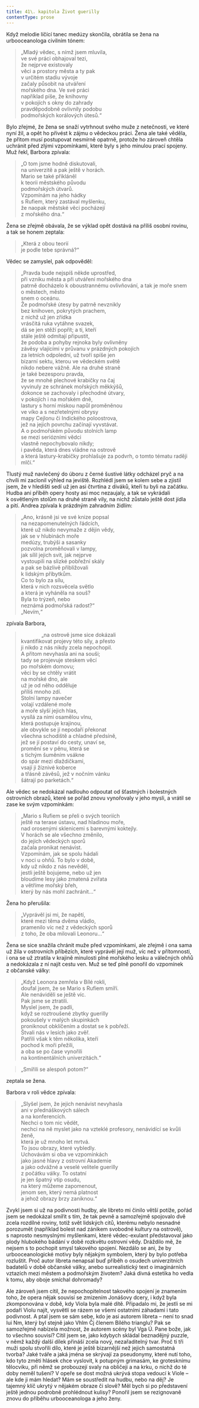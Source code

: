 ```yaml
---
title: 41\. kapitola Život guerilly
contentType: prose
---
```


  

Když melodie líčící tanec medúzy skončila, obrátila se žena na urbooceanologa civilním tónem:

> „Mladý vědec, s nímž jsem mluvila,  
> ve své práci obhajoval tezi,  
> že nejprve existovaly  
> věci a prostory města a ty pak  
> v určitém stadiu vývoje  
> začaly působit na utváření  
> mořského dna. Ve své práci  
> například píše, že knihovny  
> v pokojích s okny do zahrady  
> pravděpodobně ovlivnily podobu  
> podmořských korálových útesů.“

Bylo zřejmé, že žena se snaží vytrhnout svého muže z netečnosti, ve které nyní žil, a opět ho přivést k zájmu o vědeckou práci. Žena ale také věděla, že přitom musí postupovat nesmírně opatrně, protože ho zároveň chtěla uchránit před zlými vzpomínkami, které byly s jeho minulou prací spojeny. Muž řekl, Barbora zpívala:

> „O tom jsme hodně diskutovali,  
> na univerzitě a pak ještě v horách.  
> Mario se také přikláněl  
> k teorii městského původu  
> podmořských útvarů.  
> Vzpomínám na jeho hádky  
> s Rufiem, který zastával myšlenku,  
> že naopak městské věci pocházejí  
> z mořského dna.“

Žena se zřejmě obávala, že se výklad opět dostává na příliš osobní rovinu, a tak se honem zeptala:

> „Která z obou teorií  
> je podle tebe správná?“

Vědec se zamyslel, pak odpověděl:

> „Pravda bude nejspíš někde uprostřed,  
> při vzniku města a při utváření mořského dna  
> patrně docházelo k oboustrannému ovlivňování, a tak je moře snem o městech, město  
> snem o oceánu.  
> Že podmořské útesy by patrně nevznikly  
> bez knihoven, pokrytých prachem,  
> z nichž už jen zřídka  
> vrásčitá ruka vytáhne svazek,  
> dá se jen stěží popřít; a ti, kteří  
> stále ještě odmítají připustit,  
> že podoba a pohyby rejnoka byly ovlivněny  
> závěsy vlajícími v průvanu v prázdných pokojích  
> za letních odpolední, už tvoří spíše jen  
> bizarní sektu, kterou ve vědeckém světě  
> nikdo nebere vážně. Ale na druhé straně  
> je také bezesporu pravda,  
> že se mnohé plechové krabičky na čaj  
> vyvinuly ze schránek mořských měkkýšů,  
> dokonce se zachovaly i přechodné útvary,  
> v pokojích i na mořském dně,  
> lastury s horní miskou napůl proměněnou  
> ve víko a s nezřetelnými obrysy  
> mapy Cejlonu či Indického poloostrova,  
> jež na jejich povrchu začínají vyvstávat.  
> A o podmořském původu stolních lamp  
> se mezi seriózními vědci  
> vlastně nepochybovalo nikdy;  
> i pavěda, která dnes vládne na ostrově  
> a která lastury-krabičky prohlašuje za podvrh, o tomto tématu raději mlčí.“

Tlustý muž navlečený do úboru z černé šustivé látky odcházel pryč a na chvíli mi zaclonil výhled na jeviště. Rozhlédl jsem se kolem sebe a zjistil jsem, že v hledišti sedí už jen asi čtvrtina z diváků, kteří tu byli na začátku. Hudba ani příběh opery hosty asi moc nezaujaly, a tak se vykrádali k osvětleným stolům na druhé straně vily, na nichž zůstalo ještě dost jídla a pití. Andrea zpívala k prázdným zahradním židlím:

> „Ano, krásně jsi ve své knize popsal  
> na nezapomenutelných řádcích,  
> které už nikdo nevymaže z dějin vědy,  
> jak se v hlubinách moře  
> medúzy, trubýši a sasanky  
> pozvolna proměňovali v lampy,  
> jak sílil jejich svit, jak nejprve  
> vystoupili na slizké pobřežní skály  
> a pak se bázlivě přibližovali  
> k lidským příbytkům.  
> Co to bylo za sílu,  
> která v nich rozsvěcela světlo  
> a která je vyháněla na souš?  
> Byla to trýzeň, nebo  
> neznámá podmořská radost?“  
> „Nevím,“

  

zpívala Barbora,

>               „na ostrově jsme sice dokázali  
> kvantifikovat projevy této síly, a přesto  
> ji nikdo z nás nikdy zcela nepochopil.  
> A přitom nevyhasla ani na souši;  
> tady se projevuje steskem věcí  
> po mořském domovu;  
> věci by se chtěly vrátit  
> na mořské dno, ale  
> už je od něho odděluje  
> příliš mnoho zdí.  
> Stolní lampy navečer  
> volají vzdálené moře  
> a moře slyší jejich hlas,  
> vysílá za nimi osamělou vlnu,  
> která postupuje krajinou,  
> ale obvykle se jí nepodaří překonat  
> všechna schodiště a chladné předsíně,  
> jež se jí postaví do cesty, unaví se,  
> promění se v pěnu, která se  
> s tichým šuměním vsákne  
> do spár mezi dlaždičkami,  
> vsají ji žíznivé koberce  
> a třásně závěsů, jež v nočním vánku  
> šátrají po parketách.“

Ale vědec se nedokázal nadlouho odpoutat od šťastných i bolestných ostrovních obrazů, které se pořád znovu vynořovaly v jeho mysli, a vrátil se zase ke svým vzpomínkám:

> „Mario s Rufiem se přeli o svých teoriích  
> ještě na terase ústavu, nad hladinou moře,  
> nad orosenými sklenicemi s barevnými koktejly.  
> V horách se ale všechno změnilo,  
> do jejich vědeckých sporů  
> začala pronikat nenávist.  
> Vzpomínám, jak se spolu hádali  
> v noci u ohňů. To bylo v době,  
> kdy už nikdo z nás nevěděl,  
> jestli ještě bojujeme, nebo už jen  
> bloudíme lesy jako zmatená zvířata  
> a větříme mořský břeh,  
> který by nás mohl zachránit…“

Žena ho přerušila:

> „Vyprávěl jsi mi, že napětí,  
> které mezi těma dvěma vládlo,  
> pramenilo víc než z vědeckých sporů  
> z toho, že oba milovali Leonoru…“

Žena se sice snažila chránit muže před vzpomínkami, ale zřejmě i ona sama už žila v ostrovních příbězích, které vyprávěl její muž, víc než v přítomnosti, i ona se už ztratila v krajině minulosti plné mořského lesku a válečných ohňů a nedokázala z ní najít cestu ven. Muž se teď plně ponořil do vzpomínek z občanské války:

> „Když Leonora zemřela v Bílé rokli,  
> doufal jsem, že se Mario s Rufiem smíří.  
> Ale nenáviděli se ještě víc.  
> Pak jsme se ztratili.  
> Myslel jsem, že padli,  
> když se roztroušené zbytky guerilly  
> pokoušely v malých skupinkách  
> proniknout obklíčením a dostat se k pobřeží.  
> Štvali nás v lesích jako zvěř.  
> Patřili však k těm několika, kteří  
> pochod k moři přežili,  
> a oba se po čase vynořili  
> na kontinentálních univerzitách.“

> „Smířili se alespoň potom?“

  

zeptala se žena.

Barbora v roli vědce zpívala:

> „Slyšel jsem, že jejich nenávist nevyhasla  
> ani v přednáškových sálech  
> a na konferencích.  
> Nechci o tom nic vědět,  
> nechci na ně myslet jako na vzteklé profesory, nenávidící se kvůli ženě,  
> která je už mnoho let mrtvá.  
> To jsou obrazy, které vybledly.  
> Uchovávám si oba ve vzpomínkách  
> jako jasné hlavy z ostrovní Akademie  
> a jako odvážné a veselé velitele guerilly  
> z počátku války. To ostatní  
> je jen špatný vtip osudu,  
> na který můžeme zapomenout,  
> jenom sen, který nemá platnost  
> a jehož obrazy brzy zaniknou.“

Zvykl jsem si už na podivnosti hudby, ale libreto mi činilo větší potíže, pořád jsem se nedokázal smířit s tím, že tak pevně a samozřejmě spojovalo dvě zcela rozdílné roviny, totiž svět lidských citů, kterému nebylo nesnadné porozumět (například bolest nad zánikem svobodné kultury na ostrově), s naprosto nesmyslnými myšlenkami, které vědec-exulant představoval jako plody hlubokého bádání v době rozkvětu ostrovní vědy. Dráždilo mě, že nejsem s to pochopit smysl takového spojení. Nezdálo se ani, že by urbooceanologické motivy byly nějakým symbolem, který by bylo potřeba rozluštit. Proč autor libreta nenapsal buď příběh o osudech univerzitních badatelů v době občanské války, anebo surrealistický text o imaginárních vztazích mezi městem a podmořským životem? Jaká divná estetika ho vedla k tomu, aby oboje smíchal dohromady?

Ale zároveň jsem cítil, že nepochopitelnost takového spojení je znamením toho, že opera nějak souvisí se zmizením Jonášovy dcery, i když byla zkomponována v době, kdy Viola byla malé dítě. Připadalo mi, že jestli se mi podaří Violu najít, vysvětlí se rázem se všemi ostatními záhadami i tato podivnost. A ptal jsem se sám sebe, kdo je asi autorem libreta – není to snad Iui Nm, který byl stejně jako Vhlm Čj členem Bílého trianglu? Pak se samozřejmě nabízela možnost, že autorem scény byl Vga Ú. Pane bože, jak to všechno souvisí? Cítil jsem se, jako kdybych skládal beznadějný puzzle, v němž každý další dílek přináší zcela nový, nezařaditelný tvar. Proč ti tři muži spolu stvořili dílo, které je ještě bizarnější než jejich samostatná tvorba? Jaké tváře a jaká jména se skrývají za pseudonymy, které nutí toho, kdo tyto změti hlásek chce vyslovit, k potupným grimasám, ke grotesknímu tělocviku, při němž se probouzejí svaly na obličeji a na krku, o nichž do té doby neměl tušení? V opeře se dost možná ukrývá stopa vedoucí k Viole – ale kde ji mám hledat? Mám se soustředit na hudbu, nebo na děj? Je tajemný klíč ukrytý v nějakém obraze či slově? Měl bych si po představení ještě jednou podrobně prohlédnout kulisy? Ponořil jsem se rezignovaně znovu do příběhu urbooceanologa a jeho ženy.
